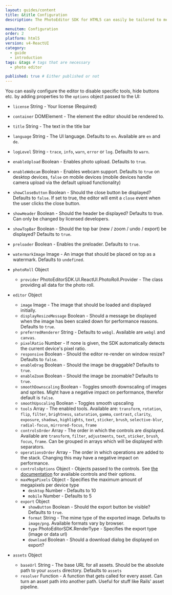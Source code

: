 ```yaml
---
layout: guides/content
title: &title Configuration
description: The PhotoEditor SDK for HTML5 can easily be tailored to meet your business needs. Learn how to swiftly create the editor your use-case requires.

menuitem: Configuration
order: 2
platform: html5
version: v4-ReactUI
category:
  - guide
  - introduction
tags: &tags # tags that are necessary
  - photo editor

published: true # Either published or not
---
```


<!--Check PhotoEditorReactUI.js in the sourcecode -->

You can easily configure the editor to disable specific tools, hide buttons etc. by adding properties
to the `options` object passed to the UI:

  * `license` String - Your license (Required)
  * `container` DOMElement - The element the editor should be rendered to.
  * `title` String - The text in the title bar
  * `language` String - The UI language. Defaults to `en`. Available are `en` and `de`.
  * `logLevel` String - `trace`, `info`, `warn`, `error` or `log`. Defaults to `warn`.
  * `enableUpload` Boolean - Enables photo upload. Defaults to `true`.
  * `enableWebcam` Boolean - Enables webcam support. Defaults to `true` on desktop devices, `false` on mobile devices (mobile devices handle camera upload via the default upload functionality)
  * `showCloseButton` Boolean - Should the close button be displayed? Defaults to `false`. If set to
    true, the editor will emit a `close` event when the user clicks the close button.
  * `showHeader` Boolean - Should the header be displayed? Defaults to true. Can only be changed by licensed developers.
  * `showTopBar` Boolean - Should the top bar (new / zoom / undo / export) be displayed? Defaults to `true`.
  * `preloader` Boolean - Enables the preloader. Defaults to `true`.
  * `watermarkImage` Image - An image that should be placed on top as a watermark. Defaults to `undefined`.


  * `photoRoll` Object
    * `provider` PhotoEditorSDK.UI.ReactUI.PhotoRoll.Provider - The class providing all data for the photo roll.

  * `editor` Object
    * `image` Image - The image that should be loaded and displayed initially.
    * `displayResizeMessage` Boolean - Should a message be displayed when the image has been scaled down for performance reasons. Defaults to `true`.
    * `preferredRenderer` String - Defaults to `webgl`. Available are `webgl` and `canvas`.
    * `pixelRatio` Number - If none is given, the SDK automatically detects the current device's pixel ratio.
    * `responsive` Boolean - Should the editor re-render on window resize? Defaults to `false`.
    * `enableDrag` Boolean - Should the image be draggable? Defaults to `true`.
    * `enableZoom` Boolean - Should the image be zoomable? Defaults to `true`.
    * `smoothDownscaling` Boolean - Toggles smooth downscaling of images and sprites. Might have a negative impact on performance, therefor default is `false`.
    * `smoothUpscaling` Boolean - Toggles smooth upscaling
    * `tools` Array - The enabled tools. Available are: `transform`, `rotation`, `flip`, `filter`, `brightness`, `saturation`, `gamma`, `contrast`, `clarity`, `exposure`, `shadows`, `highlights`, `text`, `sticker`, `brush`, `selective-blur`, `radial-focus`, `mirrored-focus`, `frame`
    * `controlsOrder` Array - The order in which the controls are displayed. Available are `transform`, `filter`, `adjustments`, `text`, `sticker`, `brush`, `focus`, `frame`. Can be grouped in arrays which will be displayed with separators.
    * `operationsOrder` Array - The order in which operations are added to the stack. Changing this may have a negative impact on performance.
    * `controlsOptions` Object - Objects passed to the controls. See [the documentation](http://static.photoeditorsdk.com/docs/html5/PhotoEditorSDK.UI.ReactUI.Controls.html) for available controls and their options.
    * `maxMegaPixels` Object - Specifies the maximum amount of megapixels per device type
      * `desktop` Number - Defaults to 10
      * `mobile` Number - Defaults to 5
    * `export` Object
      * `showButton` Boolean - Should the export button be visible? Defaults to `true`.
      * `format` String - The mime type of the exported image. Defaults to `image/png`. Available formats vary by browser.
      * `type` PhotoEditorSDK.RenderType - Specifies the export type (image or data url)
      * `download` Boolean - Should a download dialog be displayed on export?
  * `assets` Object
    * `baseUrl` String - The base URL for all assets. Should be the absolute path to your `assets` directory. Defaults to `assets`
    * `resolver` Function - A function that gets called for every asset. Can turn an asset path into another path. Useful for stuff like Rails' asset pipeline.



